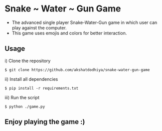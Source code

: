 # Snake ~ Water ~ Gun Game
* The advanced single player Snake-Water-Gun game in which user can play against the computer. 
* This game uses emojis and colors for better interaction.

## Usage
i) Clone the repository

`$ git clone https://github.com/akshatdodhiya/snake-water-gun-game`

ii) Install all dependencies

`$ pip install -r requirements.txt`

iii) Run the script

`$ python ./game.py`

## Enjoy playing the game :)
